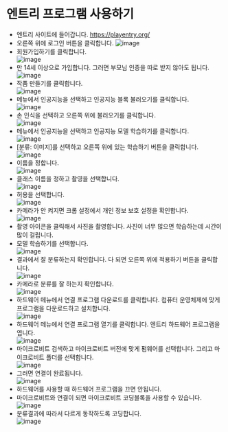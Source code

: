 # 엔트리 프로그램 사용하기
* 엔트리 사이트에 들어갑니다. https://playentry.org/
* 오른쪽 위에 로그인 버튼을 클릭합니다.
![image](https://github.com/itple-sw/231103/assets/76088532/141848c0-d1d6-4cda-aeb2-c2305409417b)
* 회원가입하기를 클릭합니다.  
![image](https://github.com/itple-sw/231103/assets/76088532/1485cba8-1c9a-4ea3-9026-4cf95b5de5a7)
* 만 14세 이상으로 가입합니다. 그러면 부모님 인증을 따로 받지 않아도 됩니다.   
![image](https://github.com/itple-sw/231103/assets/76088532/5f23901d-d60a-4599-976e-8d02ea10d6ca)
* 작품 만들기를 클릭합니다.   
![image](https://github.com/itple-sw/231103/assets/76088532/63ce82d9-0e90-4e78-be68-bd214ab84da6)
* 메뉴에서 인공지능을 선택하고 인공지능 블록 불러오기를 클릭합니다.   
![image](https://github.com/itple-sw/231103/assets/76088532/5ac6c106-e9ca-470f-9c70-ea61b627e08c)
* 손 인식을 선택하고 오른쪽 위에 불러오기를 클릭합니다.   
![image](https://github.com/itple-sw/231103/assets/76088532/ad57329d-32d4-4234-a5b9-e3a4ea3041f9)
* 메뉴에서 인공지능을 선택하고 인공지능 모델 학습하기를 클릭합니다.   
![image](https://github.com/itple-sw/231103/assets/76088532/cec08f97-4835-4ba7-828a-82199927954a)
* [분류: 이미지]를 선택하고 오른쪽 위에 있는 학습하기 버튼을 클릭합니다.      
![image](https://github.com/itple-sw/231103/assets/76088532/eb9082e8-f2ac-40b1-9298-d4dab22e755b)
* 이름을 정합니다.   
![image](https://github.com/itple-sw/231103/assets/76088532/391c5583-b681-479a-8ab2-dff0def24b6c)
* 클래스 이름을 정하고 촬영을 선택합니다.   
![image](https://github.com/itple-sw/231103/assets/76088532/1ede6be8-35d4-405e-bd1a-36ad9da7e626)
* 허용을 선택합니다.   
![image](https://github.com/itple-sw/231103/assets/76088532/d174add2-1f2e-4545-94dd-248d35319ee1)
* 카메라가 안 켜지면 크롬 설정에서 개인 정보 보호 설정을 확인합니다.   
![image](https://github.com/itple-sw/231103/assets/76088532/ec0b94da-34a8-4f6c-ac1e-b8ee19230d21)
* 촬영 아이콘을 클릭해서 사진을 촬영합니다. 사진이 너무 많으면 학습하는데 시간이 많이 걸립니다.
* 모델 학습하기를 선택합니다.   
![image](https://github.com/itple-sw/231103/assets/76088532/40a1b121-c2ba-4692-87fe-389b386d6833)
* 결과에서 잘 분류하는지 확인합니다. 다 되면 오른쪽 위에 적용하기 버튼을 클릭합니다.   
![image](https://github.com/itple-sw/231103/assets/76088532/59b3bf29-f014-49db-9f06-3560ebd84257)
* 카메라로 분류를 잘 하는지 확인합니다.   
![image](https://github.com/itple-sw/231103/assets/76088532/44e142f7-1e11-4d3c-b96b-70dbac5e08d5)
* 하드웨어 메뉴에서 연결 프로그램 다운로드를 클릭합니다. 컴퓨터 운영체제에 맞게 프로그램을 다운로드하고 설치합니다.   
![image](https://github.com/itple-sw/231103/assets/76088532/76aa2706-170f-4ee3-a371-b620fdee71a8)
* 하드웨어 메뉴에서 연결 프로그램 열기를 클릭합니다. 엔트리 하드웨어 프로그램을 엽니다.   
![image](https://github.com/itple-sw/231103/assets/76088532/29c35720-55e9-42f5-b82e-43313cee896a)
* 마이크로비트 검색하고 마이크로비트 버전에 맞게 펌웨어를 선택합니다. 그리고 마이크로비트 폴더를 선택합니다.   
![image](https://github.com/itple-sw/231103/assets/76088532/597d3084-38fd-4fea-99ea-11cf426d1831)
* 그러면 연결이 완료됩니다.   
![image](https://github.com/itple-sw/231103/assets/76088532/2a145ce9-47ac-46d5-b37e-4e96ceeef2bb)
* 하드웨어를 사용할 때 하드웨어 프로그램을 끄면 안됩니다.
* 마이크로비트와 연결이 되면 마이크로비트 코딩블록을 사용할 수 있습니다.   
![image](https://github.com/itple-sw/231103/assets/76088532/1ac72789-4045-4035-b3dc-3b76880e6507)
* 분류결과에 따라서 다르게 동작하도록 코딩합니다.   
![image](https://github.com/itple-sw/231103/assets/76088532/0880c674-f50a-4d91-9577-5096ec79dae7)













 

